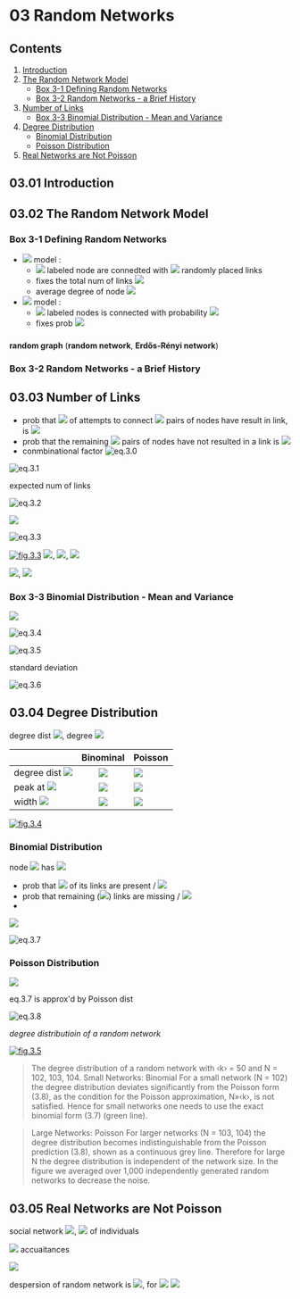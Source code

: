 <!--
Filename: 	note.md
Project: 	/Users/shume/Developer/NetworkScience/c03
Author: 	shumez <https://github.com/shumez>
Created: 	2019-03-06 20:27:3
Modified: 	2019-03-12 16:46:7
-----
Copyright (c) 2019 shumez
-->

# 03 Random Networks

## Contents

01. [Introduction](#0301-Introduction)
02. [The Random Network Model](#0302-The-Random-Network-Model)
    * [Box 3-1 Defining Random Networks](#Box-3-1-Defining-Random-Networks)
    * [Box 3-2 Random Networks - a Brief History](#Box-3-2-Random-Networks---a-Brief-History)
03. [Number of Links](#0303-Number-of-Links)
    * [Box 3-3 Binomial Distribution - Mean and Variance](#Box-3-3-Binomial-Distribution---Mean-and-Variance)
04. [Degree Distribution](#0304-Degree-Distribution)
    * [Binomial Distribution](#Binomial-Distribution)
    * [Poisson Distribution](#Poisson-Distribution)
05. [Real Networks are Not Poisson](#0305-Real-Networks-are-Not-Poisson)


## 03.01 Introduction


## 03.02 The Random Network Model

### Box 3-1 Defining Random Networks

- ![][G(N,L)] model :
    - ![][N] labeled node are connedted with ![][L] randomly placed links
    - fixes the total num of links ![][L]
    - average degree of node ![][\langle&space;k\rangle=\frac{2L}{N}]
- ![][G(N,p)] model :
    - ![][N] labeled nodes is connected with probability ![][p]
    - fixes prob ![][p]


### 

**random graph** (**random network**, **Erdős-Rényi network**)


### Box 3-2 Random Networks - a Brief History



## 03.03 Number of Links

- prob that ![][L] of attempts to connect ![][\frac{N(N-1)}{2}] pairs of nodes have result in link, is ![][p^L]
- prob that the remaining ![][\frac{N(N-1)}{2}] pairs of nodes have  not resulted in a link is
    ![][(1-p)^{\frac{N(N-1)}{2}-L}]
- conmbinational factor
    <!-- \[ \begin{pmatrix} \frac{N(N-1)}{2} \\ L \end{pmatrix} \tag{3.0} \] -->
    ![eq.3.0][eq_3_00]

<!-- \[ p_L = \begin{pmatrix} \frac{N(N-1)}{2} \\ L \end{pmatrix} p^L (1 - p)^{\frac{N (N - 1)}{2} - L} \tag{3.1} \] -->
![eq.3.1][eq_3_01]


expected num of links

<!-- \[ \langle L \rangle = \sum_{L=0}^{\frac{N(N-1)}{2}} LP_L = p \frac{N(N-1)}{2} \tag{3.2} \] -->
![eq.3.2][eq_3_02]

<!-- \( L_{max} = \frac{N(N-1)}{2} \) -->
![][L_{max}=\frac{N(N-1)}{2}]


<!-- \[ \langle k \rangle = \frac{2 \langle L \rangle}{N} = p (N - 1) \tag{3.3} \] -->
![eq.3.3][eq_3_03]

[![fig.3.3][fig_03_03]][fig_03_03]
![][p=\frac{1}{6}], ![][N=12], ![][L=10,&space;18,&space;8]

![][p=.03], ![][N=100]


### Box 3-3 Binomial Distribution - Mean and Variance

<!-- \[ p_x = \begin{pmatrix}N \\ x\end{pmatrix} p^x (1-p)^{N-x} \] -->
![][p_x=\begin{pmatrix}N\\x\end{pmatrix}p^x(1-p)^{N-x}]

<!-- \[ \langle x \rangle = \sum_{x=0}^N xp_x = Np \tag{3.4} \] -->
![eq.3.4][eq_3_04]

<!-- \[ \langle x^2 \rangle = \sum_{x=0}^N x^2 p_x = p(1-p)N + p^2 N^2 \tag{3.5} \] -->
![eq.3.5][eq_3_05]

standard deviation

<!-- \[ \sigma_x = \big( \langle x^2 \rangle - \langle x \rangle^2 \big)^{\frac{1}{2}} = [ p(1 - p) N ]^{\frac{1}{2}} \tag{3.6} \] -->
![eq.3.6][eq_3_06]


## 03.04 Degree Distribution

degree dist ![][p_k], degree ![][k]


|         | Binominal | Poisson |
|---------|:---------:|:--------|
| degree dist ![][p_k] | ![][\begin{pmatrix}N-1\\k\end{pmatrix}p_k(1-p)^{N-1-k}] | ![][e^{-\langle&space;k\rangle}\frac{\langle&space;k\rangle}{k!}] |
| peak at ![][k] | ![][\langle&space;k\rangle=p(N-1)] | ![][\langle&space;k\rangle] |
| width ![][\sigma_k] | ![][p(1-p)(N-1)] | ![][\langle&space;k\rangle^{\frac{1}{2}}] |



[![fig.3.4][fig_03_04]][fig_03_04]


### Binomial Distribution

node ![][i] has ![][k]

- prob that ![][k] of its links are present / ![][p^k]
- prob that remaining (![][N-1-k]) links are missing / ![][(1-p)^{N-1-k}]
- 

<!-- \[ \begin{pmatrix} N-1 \\ k \end{pmatrix} \] -->
![][\begin{pmatrix}N-1\\k\end{pmatrix}]


<!-- \[ p_k = \begin{pmatrix}N-1\\k\end{pmatrix} p^k (1-p)^{N-1-k} \tag{3.7} \] -->
![eq.3.7][eq_3_07]


### Poisson Distribution

![][\langle&space;k\rangle<<N]

eq.3.7 is approx'd by Poisson dist

<!-- \[ p_k = e^{- \langle k \rangle } \frac{\langle k \rangle^k}{k!} \tag{3.8} \] -->
![eq.3.8][eq_3_08]

*degree distributioin of a random network*

[![fig.3.5][fig_03_05]][fig_03_05]
> The degree distribution of a random network with ‹k› = 50 and N = 102, 103, 104.
> Small Networks: Binomial
> For a small network (N = 102) the degree distribution deviates significantly from the Poisson form (3.8), as the condition for the Poisson approximation, N»‹k›, is not satisfied. Hence for small networks one needs to use the exact binomial form (3.7) (green line).

> Large Networks: Poisson
> For larger networks (N = 103, 104) the degree distribution becomes indistinguishable from the Poisson prediction (3.8), shown as a continuous grey line. Therefore for large N the degree distribution is independent of the network size. In the figure we averaged over 1,000 independently generated random networks to decrease the noise.


## 03.05 Real Networks are Not Poisson

social network
![][\langle&space;k\rangle\approx1000], ![][N\approx&space;7\times10^9] of individuals

![][k_{\text{max}}=1185] accuaitances

![][k_{\text{min}}=816]

despersion of random network is ![][\sigma_k=\langle&space;k\rangle^{\frac{1}{2}}], 
for ![][\langle&space;k\rangle=1000] ![][\sigma_k=31.62]




## 





[G(N,L)]: https://latex.codecogs.com/gif.latex?\inline&space;G(N,L)
[N]: https://latex.codecogs.com/gif.latex?\inline&space;N
[L]: https://latex.codecogs.com/gif.latex?\inline&space;L
[\langle&space;k\rangle=\frac{2L}{N}]: https://latex.codecogs.com/gif.latex?\inline&space;\langle&space;k\rangle=\frac{2L}{N}
[G(N,p)]: https://latex.codecogs.com/gif.latex?\inline&space;G(N,p)
[p]: https://latex.codecogs.com/gif.latex?\inline&space;p
[\frac{N(N-1)}{2}]: https://latex.codecogs.com/gif.latex?\inline&space;\frac{N(N-1)}{2}
[p^L]: https://latex.codecogs.com/gif.latex?\inline&space;p^L
[\frac{N(N-1)}{2}]: https://latex.codecogs.com/gif.latex?\inline&space;\frac{N(N-1)}{2}
[(1-p)^{\frac{N(N-1)}{2}-L}]: https://latex.codecogs.com/gif.latex?\inline&space;(1-p)^{\frac{N(N-1)}{2}-L}
[eq_3_00]: https://latex.codecogs.com/gif.latex?\begin{pmatrix}\frac{N(N-1)}{2}\\L\end{pmatrix} "eq.3.0"
[eq_3_01]: https://latex.codecogs.com/gif.latex?p_L=\begin{pmatrix}\frac{N(N-1)}{2}\\L\end{pmatrix}p^L(1-p)^{\frac{N(N-1)}{2}-L} "eq.3.1"
[eq_3_02]: https://latex.codecogs.com/gif.latex?\langle&space;L\rangle=\sum_{L=0}^{\frac{N(N-1)}{2}}LP_L=p\frac{N(N-1)}{2} "eq.3.2"
[L_{max}=\frac{N(N-1)}{2}]: https://latex.codecogs.com/gif.latex?\inline&space;L_{max}=\frac{N(N-1)}{2}
[eq_3_03]: https://latex.codecogs.com/gif.latex?\langle&space;k\rangle=\frac{2\langle&space;L\rangle}{N}=p(N-1) "eq.3.3"
[fig_03_03]: http://networksciencebook.com/images/ch-03/figure-3-3.jpg "Fig.3.3 Random Networks are Truly Random"
[p=\frac{1}{6}]: https://latex.codecogs.com/gif.latex?\inline&space;p=\frac{1}{6}
[N=12]: https://latex.codecogs.com/gif.latex?\inline&space;N=12
[L=10,&space;18,&space;8]: https://latex.codecogs.com/gif.latex?\inline&space;L=10,&space;18,&space;8
[p=.03]: https://latex.codecogs.com/gif.latex?\inline&space;p=.03
[N=100]: https://latex.codecogs.com/gif.latex?\inline&space;N=100
[p_x=\begin{pmatrix}N\\x\end{pmatrix}p^x(1-p)^{N-x}]: https://latex.codecogs.com/gif.latex?\inline&space;p_x=\begin{pmatrix}N\\x\end{pmatrix}p^x(1-p)^{N-x}
[eq_3_04]: https://latex.codecogs.com/gif.latex?\langle&space;x\rangle=\sum_{x=0}^Nxp_x=Np
[eq_3_05]: https://latex.codecogs.com/gif.latex?\langle&space;x^2\rangle=\sum_{x=0}^Nx^2p_x=p(1-p)N+p^2&space;N^2
[eq_3_06]: https://latex.codecogs.com/gif.latex?\sigma_x=\big(\langle&space;x^2\rangle-\langle&space;x\rangle^2\big)^{\frac{1}{2}}=[p(1-p)N]^{\frac{1}{2}}
[p_k]: https://latex.codecogs.com/gif.latex?\inline&space;p_k
[k]: https://latex.codecogs.com/gif.latex?\inline&space;k
[\begin{pmatrix}N-1\\k\end{pmatrix}p_k(1-p)^{N-1-k}]: https://latex.codecogs.com/gif.latex?\inline&space;\begin{pmatrix}N-1\\k\end{pmatrix}p_k(1-p)^{N-1-k}
[e^{-\langle&space;k\rangle}\frac{\langle&space;k\rangle}{k!}]: https://latex.codecogs.com/gif.latex?\inline&space;e^{-\langle&space;k\rangle}\frac{\langle&space;k\rangle}{k!}
[\langle&space;k\rangle=p(N-1)]: https://latex.codecogs.com/gif.latex?\inline&space;\langle&space;k\rangle=p(N-1)
[\langle&space;k\rangle]: https://latex.codecogs.com/gif.latex?\inline&space;\langle&space;k\rangle
[\sigma_k]: https://latex.codecogs.com/gif.latex?\inline&space;\sigma_k
[p(1-p)(N-1)]: https://latex.codecogs.com/gif.latex?\inline&space;p(1-p)(N-1)
[\langle&space;k\rangle^{\frac{1}{2}}]: https://latex.codecogs.com/gif.latex?\inline&space;\langle&space;k\rangle^{\frac{1}{2}}
[fig_03_04]: http://networksciencebook.com/images/ch-03/figure-3-4.jpg "Fig.3.4 Binomial vs. Poisson Degree Distribution"
[i]: https://latex.codecogs.com/gif.latex?\inline&space;i
[p^k]: https://latex.codecogs.com/gif.latex?\inline&space;p^k
[N-1-k]: https://latex.codecogs.com/gif.latex?\inline&space;N-1-k
[(1-p)^{N-1-k}]: https://latex.codecogs.com/gif.latex?\inline&space;(1-p)^{N-1-k}
[\begin{pmatrix}N-1\\k\end{pmatrix}]: https://latex.codecogs.com/gif.latex?\inline&space;\begin{pmatrix}N-1\\k\end{pmatrix}


[eq_3_07]: https://latex.codecogs.com/gif.latex?p_k=\begin{pmatrix}N-1\\k\end{pmatrix}p^k(1-p)^{N-1-k}
[\langle&space;k\rangle<<N]: https://latex.codecogs.com/gif.latex?\inline&space;\langle&space;k\rangle<<N
[eq_3_08]: https://latex.codecogs.com/gif.latex?p_k=e^{-\langle&space;k\rangle}\frac{\langle&space;k\rangle^k}{k!}
[fig_03_05]: http://networksciencebook.com/images/ch-03/figure-3-5.jpg "Degree Distribution is Independent of the Network Size "
[\langle&space;k\rangle\approx1000]: https://latex.codecogs.com/gif.latex?\inline&space;\langle&space;k\rangle\approx1000
[N\approx&space;7\times10^9]: https://latex.codecogs.com/gif.latex?\inline&space;N\approx&space;7\times10^9
[k_{\text{max}}=1185]: https://latex.codecogs.com/gif.latex?\inline&space;k_{\text{max}}=1185
[k_{\text{min}}=816]: https://latex.codecogs.com/gif.latex?\inline&space;k_{\text{min}}=816
[\sigma_k=\langle&space;k\rangle^{\frac{1}{2}}]: https://latex.codecogs.com/gif.latex?\inline&space;\sigma_k=\langle&space;k\rangle^{\frac{1}{2}}
[\langle&space;k\rangle=1000]: https://latex.codecogs.com/gif.latex?\inline&space;\langle&space;k\rangle=1000
[\sigma_k=31.62]: https://latex.codecogs.com/gif.latex?\inline&space;\sigma_k=31.62


<!-- 
https://latex.codecogs.com/gif.latex?\inline&space;
https://latex.codecogs.com/gif.latex?
-->

<style type="text/css">
	/* img{width: 50%; float: right;} */
</style>